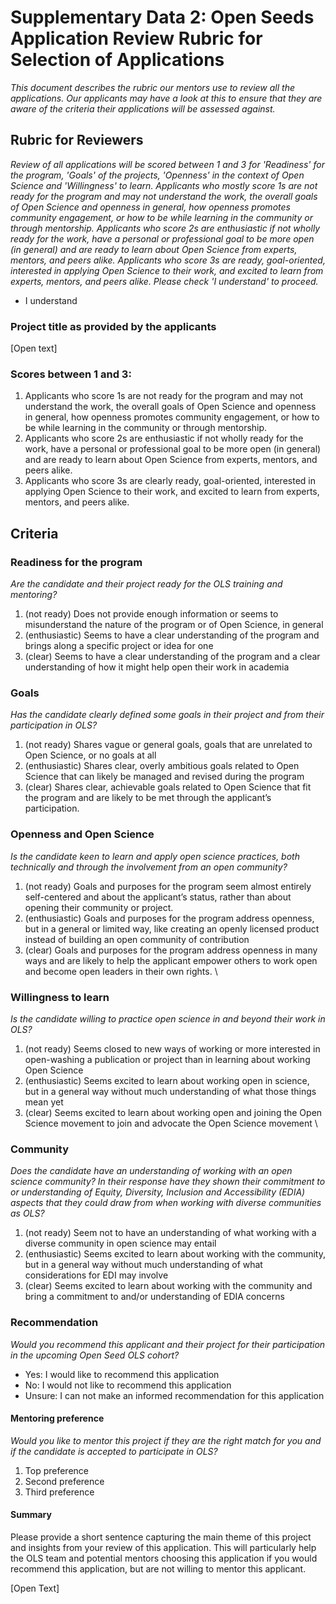 # Supplementary Data 2: Open Seeds Application Review Rubric for Selection of Applications

_This document describes the rubric our mentors use to review all the applications. Our applicants may have a look at this to ensure that they are aware of the criteria their applications will be assessed against._


## Rubric for Reviewers

_Review of all applications will be scored between 1 and 3 for 'Readiness' for the program, 'Goals' of the projects, 'Openness' in the context of Open Science and 'Willingness' to learn. Applicants who mostly score 1s are not ready for the program and may not understand the work, the overall goals of Open Science and openness in general, how openness promotes community engagement, or how to be while learning in the community or through mentorship. Applicants who score 2s are enthusiastic if not wholly ready for the work, have a personal or professional goal to be more open (in general) and are ready to learn about Open Science from experts, mentors, and peers alike. Applicants who score 3s are ready, goal-oriented, interested in applying Open Science to their work, and excited to learn from experts, mentors, and peers alike. Please check 'I understand' to proceed._


* I understand


### Project title as provided by the applicants

[Open text]


### Scores between 1 and 3:

1. Applicants who score 1s are not ready for the program and may not understand the work, the overall goals of Open Science and openness in general, how openness promotes community engagement, or how to be while learning in the community or through mentorship.
2. Applicants who score 2s are enthusiastic if not wholly ready for the work, have a personal or professional goal to be more open (in general) and are ready to learn about Open Science from experts, mentors, and peers alike.
3. Applicants who score 3s are clearly ready, goal-oriented, interested in applying Open Science to their work, and excited to learn from experts, mentors, and peers alike.


## Criteria

### Readiness for the program

_Are the candidate and their project ready for the OLS training and mentoring?_

1. (not ready) Does not provide enough information or seems to misunderstand the nature of the program or of Open Science, in general
2. (enthusiastic) Seems to have a clear understanding of the program and brings along a specific project or idea for one
3. (clear) Seems to have a clear understanding of the program and a clear understanding of how it might help open their work in academia


### Goals

_Has the candidate clearly defined some goals in their project and from their participation in OLS?_

1. (not ready) Shares vague or general goals, goals that are unrelated to Open Science, or no goals at all
2. (enthusiastic) Shares clear, overly ambitious goals related to Open Science that can likely be managed and revised during the program
3. (clear) Shares clear, achievable goals related to Open Science that fit the program and are likely to be met through the applicant’s participation. 


### Openness and Open Science

_Is the candidate keen to learn and apply open science practices, both technically and through the involvement from an open community?_

1. (not ready) Goals and purposes for the program seem almost entirely self-centered and about the applicant’s status, rather than about opening their community or project.
2. (enthusiastic) Goals and purposes for the program address openness, but in a general or limited way, like creating an openly licensed product instead of building an open community of contribution
3. (clear) Goals and purposes for the program address openness in many ways and are likely to help the applicant empower others to work open and become open leaders in their own rights. \


### Willingness to learn

_Is the candidate willing to practice open science in and beyond their work in OLS?_

1. (not ready) Seems closed to new ways of working or more interested in open-washing a publication or project than in learning about working Open Science
2. (enthusiastic) Seems excited to learn about working open in science, but in a general way without much understanding of what those things mean yet
3. (clear) Seems excited to learn about working open and joining the Open Science movement to join and advocate the Open Science movement \


### Community

_Does the candidate have an understanding of working with an open science community? In their response have they shown their commitment to or understanding of Equity, Diversity, Inclusion and Accessibility (EDIA) aspects that they could draw from when working with diverse communities as OLS?_

1. (not ready) Seem not to have an understanding of what working with a diverse community in open science may entail
2. (enthusiastic) Seems excited to learn about working with the community, but in a general way without much understanding of what considerations for EDI may involve
3. (clear) Seems excited to learn about working with the community and bring a commitment to and/or understanding of EDIA concerns


### Recommendation

_Would you recommend this applicant and their project for their participation in the upcoming Open Seed OLS cohort?_

* Yes: I would like to recommend this application
* No: I would not like to recommend this application
* Unsure: I can not make an informed recommendation for this application


#### Mentoring preference

_Would you like to mentor this project if they are the right match for you and if the candidate is accepted to participate in OLS?_

1. Top preference
2. Second preference
3. Third preference


#### Summary

Please provide a short sentence capturing the main theme of this project and insights from your review of this application. This will particularly help the OLS team and potential mentors choosing this application if you would recommend this application, but are not willing to mentor this applicant.

[Open Text]